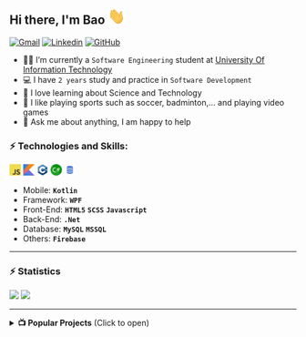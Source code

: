 <h2> Hi there, I'm Bao <img src="https://raw.githubusercontent.com/ABSphreak/ABSphreak/master/gifs/Hi.gif" width="30px"></h2>


[![Gmail](https://img.shields.io/twitter/url?label=Gmail&logo=gmail&url=https://gmail.com)](mailto:dovanbaoc1@gmail.com)
[![Linkedin](https://img.shields.io/twitter/url?label=Linkedin&logo=linkedin&url=https://www.linkedin.com/in/baodv1001/)](https://www.linkedin.com/in/baodv1001/)
[![GitHub](https://img.shields.io/twitter/url?label=Visualize&logo=github&url=https://github.com/baodv1001)](https://github.com/baodv1001)



- 👨‍🎓 I’m currently a `Software Engineering` student at [University Of Information Technology](https://en.uit.edu.vn/overview-vnuhcm-university-information-technology)
- 💻 I have `2 years` study and practice in `Software Development`
- 🌱 I love learning about Science and Technology
- 👯 I like playing sports such as soccer, badminton,... and playing video games 
- 💬 Ask me about anything, I am happy to help








### ⚡ Technologies and Skills:  
<code><img height="20" src="https://raw.githubusercontent.com/github/explore/80688e429a7d4ef2fca1e82350fe8e3517d3494d/topics/javascript/javascript.png"></code>
<code><img height="20" src="https://raw.githubusercontent.com/github/explore/80688e429a7d4ef2fca1e82350fe8e3517d3494d/topics/kotlin/kotlin.png"></code>
<code><img height="20" src="https://raw.githubusercontent.com/github/explore/80688e429a7d4ef2fca1e82350fe8e3517d3494d/topics/cpp/cpp.png"></code>
<code><img height="20" src="https://raw.githubusercontent.com/github/explore/80688e429a7d4ef2fca1e82350fe8e3517d3494d/topics/csharp/csharp.png"></code>
<code><img height="20" src="https://raw.githubusercontent.com/github/explore/80688e429a7d4ef2fca1e82350fe8e3517d3494d/topics/sql/sql.png"></code>

- Mobile: **`Kotlin`**
- Framework: **`WPF`**
- Front-End:  **`HTML5`** **`SCSS`** **`Javascript`**
- Back-End: **`.Net`**
- Database: **`MySQL`** **`MSSQL`**
- Others: **`Firebase`** 


---
### ⚡ Statistics  
<img  src="https://github-readme-stats.vercel.app/api?username=baodv1001&show_icons=true">

<a href="https://github.com/baodv1001">
    <img style="" src="https://github-readme-stats.vercel.app/api/top-langs/?username=baodv1001&hide=jupyter%20notebook,html&langs_count=7&layout=compact" />
</a>


---


<details>
<summary><b>📺 Popular Projects</b> (Click to open)</summary><br/>
<table>
<tbody>
<tr>
<a href="https://github.com/baodv1001/FashionEcommerceMobileApp">
<img src="https://github-readme-stats.vercel.app/api/pin/?username=baodv1001&repo=FashionEcommerceMobileApp" />
</a>
</tr>
<a href="https://github.com/baodv1001/FootballFieldManagement">
<img src="https://github-readme-stats.vercel.app/api/pin/?username=baodv1001&repo=FootballFieldManagement" />
</a>
</tr>
<tr>
<a href="https://github.com/baodv1001/GemstonesBusinessManagementSystem">
<img src="https://github-readme-stats.vercel.app/api/pin/?username=baodv1001&repo=GemstonesBusinessManagementSystem" />
</a>
</tr>
<tr>
</tbody>
</table>
</details>

<!--
**baodv1001/baodv1001** is a ✨ _special_ ✨ repository because its `README.md` (this file) appears on your GitHub profile.

Here are some ideas to get you started:

- 🔭 I’m currently working on ...
- 🌱 I’m currently learning ...
- 👯 I’m looking to collaborate on ...
- 🤔 I’m looking for help with ...
- 💬 Ask me about ...
- 📫 How to reach me: ...
- 😄 Pronouns: ...
- ⚡ Fun fact: ...
-->
